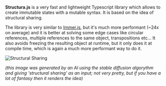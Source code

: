 **Structura.js** is a very fast and lightweight Typescript library which allows to create immutable states with a mutable syntax. It is based on the idea of structural sharing.

The library is very similar to [Immer.js](https://immerjs.github.io/immer/), but it's much more performant (~24x on average) and it is better at solving some edge cases like circular references, multiple references to the same object, transpositions etc... It also avoids freezing the resulting object at runtime, but it only does it at compile time, which is again a much more performant way to do it.

![Structural Sharing](/pics/structural-sharing.png)

*(this image was generated by an AI using the stable diffusion algorythm and giving 'structural sharing' as an input; not very pretty, but if you have a lot of fantasy then it renders the idea)*